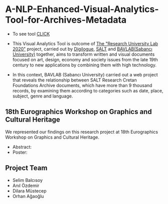# A-NLP-Enhanced-Visual-Analytics-Tool-for-Archives-Metadata
- To see tool [CLICK](https://dilaramustecep.github.io/A-NLP-Enhanced-Visual-Analytics-Tool-for-Archives-Metadata/)
- This Visual Analytics Tool is outcome of [The "Research University Lab 2020"](https://www.digilogue.com/projeler/universite-lab-salt-arastirma-projesi/) project, carried out by [Digilogue](https://www.digilogue.com), [SALT](https://saltonline.org) and [BAVLAB(Sabancı University)](http://analyticslab.sabanciuniv.edu) together, aims to transform written and visual documents focused on art, design, economy and society issues from the late 19th century to new applications by combining them with high technology. 

- In this context, BAVLAB (Sabancı University) carried out a web project that reveals the relationship between SALT Research Cretan Foundations Archive documents, which have more than 9 thousand records, by examining them according to categories such as date, place, subject, genre and language.

## 18th Eurographics Workshop on Graphics and Cultural Heritage
We represented our findings on this research project at 18th Eurographics Workshop on Graphics and Cultural Heritage.
- Abstract: [](http://diglib.eg.org/bitstream/handle/10.2312/gch20201297/083-083.pdf?sequence=1&isAllowed=y)
- Poster: [](https://www.gch2020.eu/wp-content/uploads/2020/11/paper1013-poster.pdf)

## Project Team
- Selim Balcısoy
- Anıl Özdemir
- Dilara Müstecep
- Orhan Ağaoğlu

